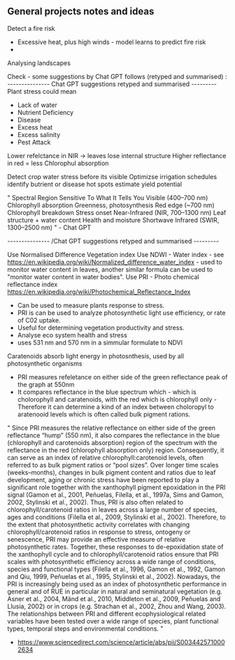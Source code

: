 ## General projects notes and ideas

Detect a fire risk
 - Excessive heat, plus high winds - model learns to predict fire risk
 - 
 
Analysing landscapes

Check - some suggestions by Chat GPT follows (retyped and summarised) :
--------------- Chat GPT suggestions retyped and summarised ---------
Plant stress could mean
 - Lack of water
 - Nutrient Deficiency
 - Disease
 - Excess heat
 - Excess salinity 
 - Pest Attack

Lower refelctance in NIR -> leaves lose internal structure
Higher reflectance in red = less Chlorophul absorption

Detect crop water stress before its visible
Optimizse irrigation schedules
identify butrient or disease hot spots
estimate yield potential

"
Spectral Region	Sensitive To	What It Tells You
Visible (400–700 nm)	Chlorophyll absorption	Greenness, photosynthesis
Red edge (~700 nm)	Chlorophyll breakdown	Stress onset
Near-Infrared (NIR, 700–1300 nm)	Leaf structure + water content	Health and moisture
Shortwave Infrared (SWIR, 1300–2500 nm)
" - Chat GPT


--------------- /Chat GPT suggestions retyped and summarised ---------


  

Use Normalised Difference Vegetation index
Use NDWI - Water index - see https://en.wikipedia.org/wiki/Normalized_difference_water_index - used to monitor water content in leaves, another similar formula can be used to "monitor water content in water bodies".
Use PRI - Photo chemical reflectance index
https://en.wikipedia.org/wiki/Photochemical_Reflectance_Index
 - Can be used to measure plants response to stress.
 - PRI is can be used to analyze photosynthetic light use efficiency, or rate of C02 uptake.
 - Useful for determining vegetation productivity and stress.
 - Analyse eco system health and stress
 - uses 531 nm and 570 nm in a simmular formulate to NDVI

Caratenoids absorb light energy in photosnthesis, used by all photosynthetic organisms

 - PRI measures refeletance on either side of the green reflectance peak of the graph at 550nm
 - It compares reflectance in the blue spectrum which - which is cholorophyll and caratenoids, with the red which is
   chlorophyll only - Therefore it can determine a kind of an index between choloropyl to aratenooid levels
   which is often called bulk pigment rations.



"
Since PRI measures the relative reflectance on either side of the green reflectance “hump” (550 nm), it also compares the reflectance in the blue (chlorophyll and carotenoids absorption) region of the spectrum with the reflectance in the red (chlorophyll absorption only) region. Consequently, it can serve as an index of relative chlorophyll:carotenoid levels, often referred to as bulk pigment ratios or “pool sizes”. Over longer time scales (weeks–months), changes in bulk pigment content and ratios due to leaf development, aging or chronic stress have been reported to play a significant role together with the xanthophyll pigment epoxidation in the PRI signal (Gamon et al., 2001, Peñuelas, Filella, et al., 1997a, Sims and Gamon, 2002, Stylinski et al., 2002). Thus, PRI is also often related to chlorophyll/carotenoid ratios in leaves across a large number of species, ages and conditions (Filella et al., 2009, Stylinski et al., 2002). Therefore, to the extent that photosynthetic activity correlates with changing chlorophyll/carotenoid ratios in response to stress, ontogeny or senescence, PRI may provide an effective measure of relative photosynthetic rates. Together, these responses to de-epoxidation state of the xanthophyll cycle and to chlorophyll/carotenoid ratios ensure that PRI scales with photosynthetic efficiency across a wide range of conditions, species and functional types (Filella et al., 1996, Gamon et al., 1992, Gamon and Qiu, 1999, Peñuelas et al., 1995, Stylinski et al., 2002).
Nowadays, the PRI is increasingly being used as an index of photosynthetic performance in general and of RUE in particular in natural and seminatural vegetation (e.g. Asner et al., 2004, Mänd et al., 2010, Middleton et al., 2009, Peñuelas and Llusia, 2002) or in crops (e.g. Strachan et al., 2002, Zhou and Wang, 2003). The relationships between PRI and different ecophysiological related variables have been tested over a wide range of species, plant functional types, temporal steps and environmental conditions.
"
- https://www.sciencedirect.com/science/article/abs/pii/S0034425710002634

